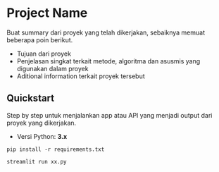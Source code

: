 # Project Name

Buat summary dari proyek yang telah dikerjakan, sebaiknya memuat beberapa poin berikut.

- Tujuan dari proyek
- Penjelasan singkat terkait metode, algoritma dan asusmis yang digunakan dalam proyek
- Aditional information terkait proyek tersebut

## Quickstart

Step by step untuk menjalankan app atau API yang menjadi output dari proyek yang dikerjakan.

- Versi Python: **3.x**

```
pip install -r requirements.txt

streamlit run xx.py
```
